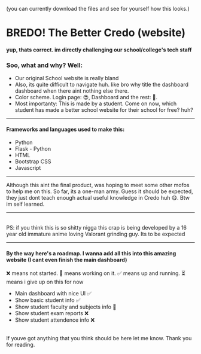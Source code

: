 (you can currently download the files and see for yourself how this looks.)
<br>
<h1>BREDO! The Better Credo (website)</h1>
<h4>yup, thats correct. im directly challenging our school/college's tech staff</h4>
<h3>Soo, what and why? Well:</h3>
<ul>
  <li>Our original School website is really bland</li>
  <li>Also, its quite difficult to navigate huh. like bro why title the dashboard dashboard when there aint nothing else there.</li>
  <li>Color scheme. Login page: 😍, Dashboard and the rest: 🥴.</li>
  <li>Most importanty: This is made by a student. Come on now, which student has made a better school website for their school for free? huh?</li>
</ul>

<hr>
<h4>Frameworks and languages used to make this:</h4>
<ul>
  <li>Python</li>
  <li>Flask - Python</li>
  <li>HTML</li>
  <li>Bootstrap CSS</li>
  <li>Javascript</li>
</ul>
<hr>
Although this aint the final product, was hoping to meet some other mofos to help me on this. So far, its a one-man army. Guess it should be expected, they just dont teach enough actual useful knowledge in Credo huh 😋. Btw im self learned.
<hr>
<br>
PS: if you think this is so shitty nigga this crap is being developed by a 16 year old immature anime loving Valorant grinding guy. Its to be expected
<br>
<hr>
<h4>By the way here's a roadmap. I wanna add all this into this amazing website (I cant even finish the main dashboard)</h4>
<p>❌ means not started. 🚧 means working on it. ✅ means up and running. ⏳ means i give up on this for now</p>
<ul>
  <li>Main dashboard with nice UI  ✅</li>  
  <li>Show basic student info  ✅</li>  
  <li>Show student faculty and subjects info  🚧</li>  
  <li>Show student exam reports  ❌</li>  
  <li>Show student attendence info  ❌</li>  
</ul>
<br>
If youve got anything that you think should be here let me know.
Thank you for reading.
